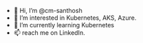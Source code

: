 - 👋 Hi, I’m @cm-santhosh
- 👀 I’m interested in Kubernetes, AKS, Azure.
- 🌱 I’m currently learning Kubernetes
- 📫 reach me on LinkedIn.

<!---
cm-santhosh/cm-santhosh is a ✨ special ✨ repository because its `README.md` (this file) appears on your GitHub profile.
You can click the Preview link to take a look at your changes.
--->
